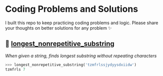 # Coding Problems and Solutions

I built this repo to keep practicing coding problems and logic. Please share your thoughts on better solutions for any problem :sparkles:


## :dart: [longest_nonrepetitive_substring](longest_nonrepetitive_substring.py)

*When given a string, finds longest substring without repeating characters*
```python
>>> longest_nonrepetitive_substring('tzmfrlssjydyysdxiidw')
tzmfrls 7
```
